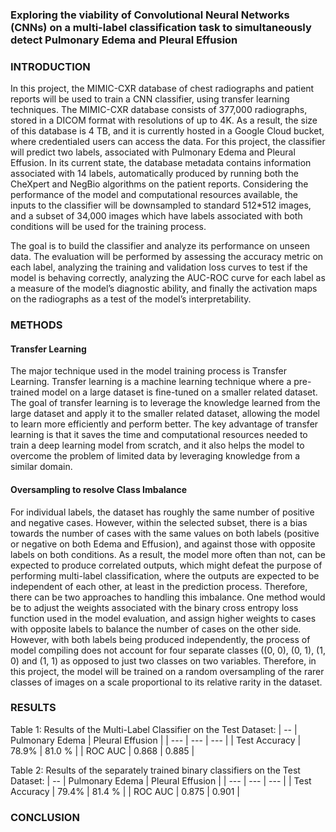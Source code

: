### Exploring the viability of Convolutional Neural Networks (CNNs) on a multi-label classification task to simultaneously detect Pulmonary Edema and Pleural Effusion

### INTRODUCTION

In this project, the MIMIC-CXR database of chest radiographs and patient reports will be used to train a CNN classifier, using transfer learning techniques. The MIMIC-CXR database consists of 377,000 radiographs, stored in a DICOM format with resolutions of up to 4K. As a result, the size of this database is 4 TB, and it is currently hosted in a Google Cloud bucket, where credentialed users can access the data. For this project, the classifier will predict two labels, associated with Pulmonary Edema and Pleural Effusion. In its current state, the database metadata contains information associated with 14 labels, automatically produced by running both the CheXpert and NegBio algorithms on the patient reports. Considering the performance of the model and computational resources available, the inputs to the classifier will be downsampled to standard 512*512 images, and a subset of 34,000 images which have labels associated with both conditions will be used for the training process. 

The goal is to build the classifier and analyze its performance on unseen data. The evaluation will be performed by assessing the accuracy metric on each label, analyzing the training and validation loss curves to test if the model is behaving correctly, analyzing the AUC-ROC curve for each label as a measure of the model’s diagnostic ability, and finally the activation maps on the radiographs as a test of the model’s interpretability.

### METHODS

#### Transfer Learning
The major technique used in the model training process is Transfer Learning. Transfer learning is a machine learning technique where a pre-trained model on a large dataset is fine-tuned on a smaller related dataset. The goal of transfer learning is to leverage the knowledge learned from the large dataset and apply it to the smaller related dataset, allowing the model to learn more efficiently and perform better. The key advantage of transfer learning is that it saves the time and computational resources needed to train a deep learning model from scratch, and it also helps the model to overcome the problem of limited data by leveraging knowledge from a similar domain.

#### Oversampling to resolve Class Imbalance
For individual labels, the dataset has roughly the same number of positive and negative cases. However, within the selected subset, there is a bias towards the number of cases with the same values on both labels (positive or negative on both Edema and Effusion), and against those with opposite labels on both conditions. As a result, the model more often than not, can be expected to produce correlated outputs, which might defeat the purpose of performing multi-label classification, where the outputs are expected to be independent of each other, at least in the prediction process. Therefore, there can be two approaches to handling this imbalance. One method would be to adjust the weights associated with the binary cross entropy loss function used in the model evaluation, and assign higher weights to cases with opposite labels to balance the number of cases on the other side. However, with both labels being produced independently, the process of model compiling does not account for four separate classes ((0, 0), (0, 1), (1, 0) and (1, 1) as opposed to just two classes on two variables. Therefore, in this project, the model will be trained on a random oversampling of the rarer classes of images on a scale proportional to its relative rarity in the dataset.


### RESULTS

Table 1: Results of the Multi-Label Classifier on the Test Dataset:
| -- | Pulmonary Edema | Pleural Effusion |
| --- | --- | --- |
| Test Accuracy | 78.9% | 81.0 % |
| ROC AUC | 0.868 | 0.885 |

Table 2: Results of the separately trained binary classifiers on the Test Dataset:
| -- | Pulmonary Edema | Pleural Effusion |
| --- | --- | --- |
| Test Accuracy | 79.4% | 81.4 % |
| ROC AUC | 0.875 | 0.901 |

### CONCLUSION

